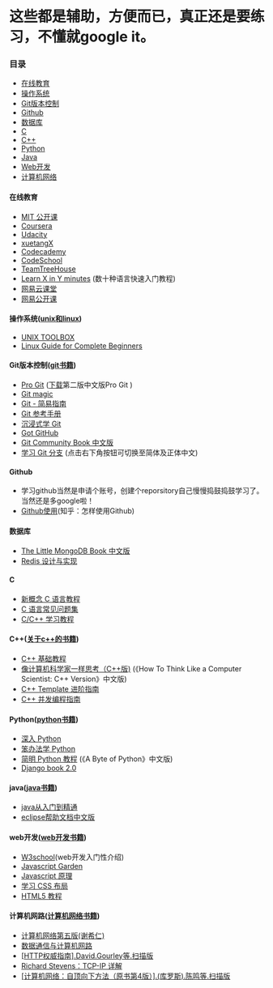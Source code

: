 
这些都是辅助，方便而已，真正还是要练习，不懂就google it。
==================

### 目录
 * [在线教育](#在线教育)
 * [操作系统](#操作系统)
 * [Git版本控制](#Git版本控制)
 * [Github](#github)
 * [数据库](#数据库)
 * [C](#c)
 * [C++](#c++)
 * [Python](#python)
 * [Java](#java)
 * [Web开发](#web开发)
 * [计算机网络](#计算机网络)


#### 在线教育
 * [MIT 公开课](http://ocw.mit.edu/courses/translated-courses/simplified-chinese/)
 * [Coursera](https://www.coursera.org/courses?orderby=upcoming&lngs=zh)
 * [Udacity](https://www.udacity.com/)
 * [xuetangX](https://www.xuetangx.com/)
 * [Codecademy](http://www.codecademy.com/?locale_code=zh)
 * [CodeSchool](https://www.codeschool.com/)
 * [TeamTreeHouse](http://teamtreehouse.com/)
 * [Learn X in Y minutes](http://learnxinyminutes.com/) (数十种语言快速入门教程)
 * [网易云课堂](http://study.163.com/)
 * [网易公开课](http://open.163.com)


#### 操作系统([unix和linux](https://www.dropbox.com/sh/45giyq5vzs7dhih/AABmirO2JQFmbgta1Jk1ACCRa?dl=0))
 * [UNIX TOOLBOX](http://cb.vu/unixtoolbox_zh_CN.xhtml)
 * [Linux Guide for Complete Beginners](http://happypeter.github.io/LGCB/book/)


#### Git版本控制([git书籍](https://www.dropbox.com/sh/o8v8u1csywixdpb/AADXbIXaICAn2GeuY-AbwpIta?dl=0))
 * [Pro Git](http://git-scm.com/book/zh) ([下载](https://progit2.s3.amazonaws.com/zh/2014-12-09-b11f1/progit-zh.208.pdf)第二版中文版Pro Git )
 * [Git magic](http://www-cs-students.stanford.edu/~blynn/gitmagic/intl/zh_cn/)
 * [Git - 简易指南](http://rogerdudler.github.io/git-guide/index.zh.html)
 * [Git 参考手册](http://gitref.justjavac.com/)
 * [沉浸式学 Git](http://igit.linuxtoy.org/index.html)
 * [Got GitHub](https://github.com/gotgit/gotgithub)
 * [Git Community Book 中文版](http://gitbook.liuhui998.com/)
 * [学习 Git 分支](http://pcottle.github.io/learnGitBranching/) (点击右下角按钮可切换至简体及正体中文)


#### Github
 * 学习github当然是申请个账号，创建个reporsitory自己慢慢捣鼓捣鼓学习了。当然还是多google啦！
 * [Github使用](http://www.zhihu.com/question/20070065)(知乎：怎样使用Github)


#### 数据库
 * [The Little MongoDB Book 中文版](https://github.com/justinyhuang/the-little-mongodb-book-cn)
 * [Redis 设计与实现](http://www.redisbook.com)


#### C
 * [新概念 C 语言教程](https://github.com/limingth/NCCL)
 * [C 语言常见问题集](http://c-faq-chn.sourceforge.net/ccfaq/ccfaq.html)
 * [C/C++ 学习教程](http://doc.lellansin.com/)


#### C++([关于c++的书籍](https://www.dropbox.com/sh/oatuqd51owqlq41/AAAiyhgKIdMS4fYF7dd51wRWa?dl=0))
 * [C++ 基础教程](http://www.prglab.com/cms/)
 * [像计算机科学家一样思考（C++版)](http://www.ituring.com.cn/book/1203) (《How To Think Like a Computer Scientist: C++ Version》中文版)
 * [C++ Template 进阶指南](https://github.com/wuye9036/CppTemplateTutorial)
 * [C++ 并发编程指南](https://github.com/forhappy/A-Detailed-Cplusplus-Concurrency-Tutorial)


#### Python([python书籍](https://www.dropbox.com/sh/nnaoco725ww33dg/AAAyw6BQkDY3J69YJOB8V9dOa?dl=0))
 * [深入 Python](http://woodpecker.org.cn/diveintopython/)
 * [笨办法学 Python](http://sebug.net/paper/books/LearnPythonTheHardWay/)
 * [简明 Python 教程](http://woodpecker.org.cn/abyteofpython_cn/chinese/) (《A Byte of Python》中文版)
 * [Django book 2.0](http://djangobook.py3k.cn/2.0/)


#### java([java书籍](https://www.dropbox.com/sh/7rm5d6ogvfxb3dh/AABn2rk26-YwNqHUmmaSKN4Ma?dl=0))
 * [java从入门到精通](https://www.dropbox.com/s/6o4ic34w46r564a/Java%E4%BB%8E%E5%85%A5%E9%97%A8%E5%88%B0%E7%B2%BE%E9%80%9A.pdf?dl=0)
 * [eclipse帮助文档中文版](https://www.dropbox.com/s/18cow7earnjkzfo/eclipse%E5%B8%AE%E5%8A%A9%E6%96%87%E6%A1%A3%E4%B8%AD%E6%96%87%E7%89%88.chm?dl=0)


#### web开发([web开发书籍](https://www.dropbox.com/sh/xcgoz8oftm47mx8/AACZLbY-lNd6FfSUEY1KM7yfa?dl=0))
 * [W3school](http://www.w3school.com.cn/)(web开发入门性介绍)
 * [Javascript Garden](http://bonsaiden.github.io/JavaScript-Garden/zh/)
 * [Javascript 原理](http://typeof.net/s/jsmech/)
 * [学习 CSS 布局](http://zh.learnlayout.com/)
 * [HTML5 教程](http://www.w3school.com.cn/html5/)


#### 计算机网路([计算机网络书籍](https://www.dropbox.com/sh/5otmo4both4b15y/AADmiYEjsDA1pm3iGfx_Hr1ua?dl=0))
 * [计算机网络第五版(谢希仁)](https://www.dropbox.com/s/iiui1hu89q92k53/%E3%80%90%E8%B0%A2%E5%B8%8C%E4%BB%81%E3%80%91%E8%AE%A1%E7%AE%97%E6%9C%BA%E7%BD%91%E7%BB%9C%E7%AC%AC%E4%BA%94%E7%89%88.pdf?dl=0)
 * [数据通信与计算机网路](https://www.dropbox.com/s/4gsoeyzs0gmgfnh/%E6%95%B0%E6%8D%AE%E9%80%9A%E4%BF%A1%E4%B8%8E%E8%AE%A1%E7%AE%97%E6%9C%BA%E7%BD%91%E7%BB%9C.pdf?dl=0)
 * [[HTTP权威指南].David.Gourley等.扫描版](https://www.dropbox.com/s/svwgbmwxhhufwtl/%5BHTTP%E6%9D%83%E5%A8%81%E6%8C%87%E5%8D%97%5D.David.Gourley%E7%AD%89.%E6%89%AB%E6%8F%8F%E7%89%88.pdf?dl=0)
 * [Richard Stevens：TCP-IP 详解](https://www.dropbox.com/sh/tu46hsroxoa8rgi/AACi7KJWtHfE6UnlKikYv4W0a?dl=0)
 * [[计算机网络：自顶向下方法（原书第4版）].(库罗斯).陈鸣等.扫描版](https://www.dropbox.com/s/155j7kmwo5w9aft/%5B%E8%AE%A1%E7%AE%97%E6%9C%BA%E7%BD%91%E7%BB%9C%EF%BC%9A%E8%87%AA%E9%A1%B6%E5%90%91%E4%B8%8B%E6%96%B9%E6%B3%95%EF%BC%88%E5%8E%9F%E4%B9%A6%E7%AC%AC4%E7%89%88%EF%BC%89%5D.%28%E5%BA%93%E7%BD%97%E6%96%AF%29.%E9%99%88%E9%B8%A3%E7%AD%89.%E6%89%AB%E6%8F%8F%E7%89%88.pdf?dl=0)
